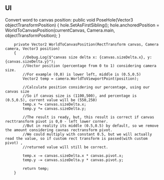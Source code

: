 ## UI

Convert word to canvas position:
 public void PoseHole(Vector3 objectTransformPosition)
        {
            hole.SetAsFirstSibling();
            hole.anchoredPosition = WorldToCanvasPosition(currentCanvas, Camera.main, objectTransformPosition);
        }
        
        private Vector2 WorldToCanvasPosition(RectTransform canvas, Camera camera, Vector3 position) 
        {
            //Debug.Log($"canvas size delta x: {canvas.sizeDelta.x}, y: {canvas.sizeDelta.y}");
            //Vector position (percentage from 0 to 1) considering camera size.
            //For example (0,0) is lower left, middle is (0.5,0.5)
            Vector2 temp = camera.WorldToViewportPoint(position);
 
            //Calculate position considering our percentage, using our canvas size
            //So if canvas size is (1100,500), and percentage is (0.5,0.5), current value will be (550,250)
            temp.x *= canvas.sizeDelta.x;
            temp.y *= canvas.sizeDelta.y;
 
            //The result is ready, but, this result is correct if canvas recttransform pivot is 0,0 - left lower corner.
            //But in reality its middle (0.5,0.5) by default, so we remove the amount considering cavnas rectransform pivot.
            //We could multiply with constant 0.5, but we will actually read the value, so if custom rect transform is passed(with custom pivot) , 
            //returned value will still be correct.
 
            temp.x -= canvas.sizeDelta.x * canvas.pivot.x;
            temp.y -= canvas.sizeDelta.y * canvas.pivot.y;
 
            return temp;
        }
